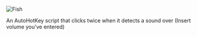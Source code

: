 ![Fish](https://github.com/user-attachments/assets/3e564c2c-85af-42cf-99b2-98b82c4d1a0f)

An AutoHotKey script that clicks twice when it detects a sound over (Insert volume you've entered)
